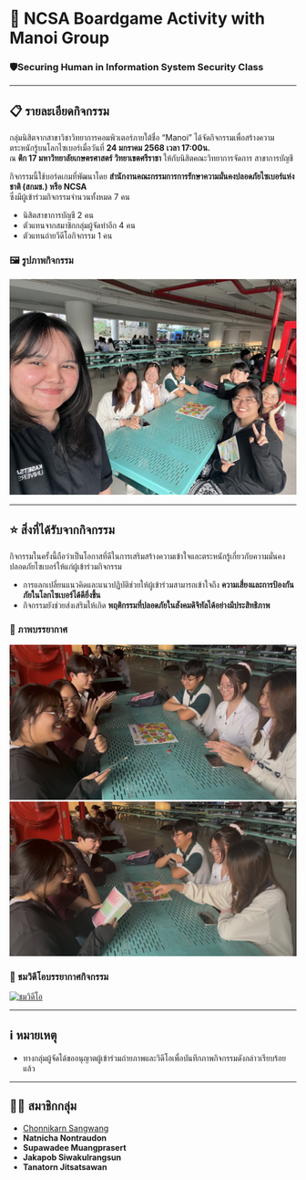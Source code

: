 # 🎲 NCSA Boardgame Activity with Manoi Group  
### 🛡️Securing Human in Information System Security Class  

---

## 📋 รายละเอียดกิจกรรม  
กลุ่มนิสิตจากสาขาวิชาวิทยาการคอมพิวเตอร์ภายใต้ชื่อ “Manoi” ได้จัดกิจกรรมเพื่อสร้างความตระหนักรู้บนโลกไซเบอร์เมื่อวันที่ **24 มกราคม 2568 เวลา 17:00น.**  
ณ **ตึก 17 มหาวิทยาลัยเกษตรศาสตร์ วิทยาเขตศรีราชา** ให้กับนิสิตคณะวิทยาการจัดการ สาขาการบัญชี  

กิจกรรมนี้ใช้บอร์ดเกมที่พัฒนาโดย **สำนักงานคณะกรรมการการรักษาความมั่นคงปลอดภัยไซเบอร์แห่งชาติ (สกมช.) หรือ NCSA**  
ซึ่งมีผู้เข้าร่วมกิจกรรมจำนวนทั้งหมด 7 คน  
- นิสิตสาขาการบัญชี 2 คน  
- ตัวแทนจากสมาชิกกลุ่มผู้จัดทำอีก 4 คน
- ตัวแทนถ่ายวีดีโอกิจกรรม 1 คน

### 🖼️ รูปภาพกิจกรรม  
![ภาพกิจกรรม 1](image/pit1.jpg)

---

## ⭐ สิ่งที่ได้รับจากกิจกรรม  
กิจกรรมในครั้งนี้ถือว่าเป็นโอกาสที่ดีในการเสริมสร้างความเข้าใจและตระหนักรู้เกี่ยวกับความมั่นคงปลอดภัยไซเบอร์ให้แก่ผู้เข้าร่วมกิจกรรม  

- การแลกเปลี่ยนแนวคิดและแนวปฏิบัติช่วยให้ผู้เข้าร่วมสามารถเข้าใจถึง **ความเสี่ยงและการป้องกันภัยในโลกไซเบอร์ได้ดียิ่งขึ้น**  
- กิจกรรมยังช่วยส่งเสริมให้เกิด **พฤติกรรมที่ปลอดภัยในสังคมดิจิทัลได้อย่างมีประสิทธิภาพ**  

### 🌟 ภาพบรรยากาศ  
![ภาพกิจกรรม 2](image/pit2.jpg)  
![ภาพกิจกรรม 3](image/pit3.jpg)  

### 🎥 ชมวิดีโอบรรยากาศกิจกรรม  
[![ชมวิดีโอ](image/boardgame.png)](https://www.youtube.com/watch?v=2hpcDR_QJQM)

---

## ℹ️ หมายเหตุ  
- ทางกลุ่มผู้จัดได้ขออนุญาตผู้เข้าร่วมถ่ายภาพและวิดีโอเพื่อบันทึกภาพกิจกรรมดังกล่าวเรียบร้อยแล้ว  

---

## 👩‍💻 สมาชิกกลุ่ม  
- [Chonnikarn Sangwang](https://nixe97.github.io/boardgame.html) 
- **Natnicha Nontraudon**  
- **Supawadee Muangprasert**  
- **Jakapob Siwakulrangsun**  
- **Tanatorn Jitsatsawan**
